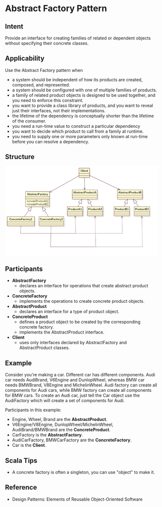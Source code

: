 # Abstract Factory Pattern

## Intent
Provide an interface for creating families of related or dependent objects without specifying their concrete classes.


## Applicability
Use the Abstract Factory pattern when
* a system should be independent of how its products are created, composed, and represented.
* a system should be configured with one of multiple families of products.
* a family of related product objects is designed to be used together, and you need to enforce this constraint.
* you want to provide a class library of products, and you want to reveal just their interfaces, not their implementations.
* the lifetime of the dependency is conceptually shorter than the lifetime of the consumer.
* you need a run-time value to construct a particular dependency
* you want to decide which product to call from a family at runtime.
* you need to supply one or more parameters only known at run-time before you can resolve a dependency.


## Structure
![abstract-factory](./etc/abstract-factory.png)


## Participants
* **AbstractFactory**
    - declares an interface for operations that create abstract product objects.
* **ConcreteFactory**
    - implements the operations to create concrete product objects.
* **AbstractProduct**
    - declares an interface for a type of product object.
* **ConcreteProduct**
    - defines a product object to be created by the corresponding concrete factory.
    - implements the AbstractProduct interface.
* **Client**
    - uses only interfaces declared by AbstractFactory and AbstractProduct classes.


## Example
Consider you're making a car. Different car has different components.
Audi car needs AudiBrand, V6Engine and DunlopWheel, whereas BMW car needs BMWBrand, V8Engine and MichelinWheel.
Audi factory can create all components for Audi cars, while BMW factory can create all components for BMW cars.
To create an Audi car, just tell the Car object use the AudiFactory which will create a set of components for Audi.

Participants in this example:
* Engine, Wheel, Brand are the **AbstractProduct**.
* V6Engine/V8Engine, DunlopWheel/MichelinWheel, AudiBrand/BMWBrand are the **ConcreteProduct**.
* CarFactory is the **AbstractFactory**.
* AudiCarFactory, BMWCarFactory are the **ConcreteFactory**.
* Car is the **Client**.


## Scala Tips
* A concrete factory is often a singleton, you can use "object" to make it.


## Reference
* Design Patterns: Elements of Reusable Object-Oriented Software
